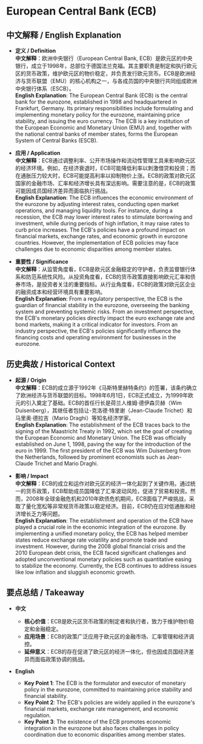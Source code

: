 # European Central Bank (ECB)

## 中文解释 / English Explanation

* **定义 / Definition**  
  **中文解释**：欧洲中央银行（European Central Bank, ECB）是欧元区的中央银行，成立于1998年，总部位于德国法兰克福。其主要职责是制定和执行欧元区的货币政策，维护欧元区的物价稳定，并负责发行欧元货币。ECB是欧洲经济与货币联盟（EMU）的核心机构之一，与各成员国的中央银行共同组成欧洲中央银行体系（ESCB）。  
  **English Explanation**: The European Central Bank (ECB) is the central bank for the eurozone, established in 1998 and headquartered in Frankfurt, Germany. Its primary responsibilities include formulating and implementing monetary policy for the eurozone, maintaining price stability, and issuing the euro currency. The ECB is a key institution of the European Economic and Monetary Union (EMU) and, together with the national central banks of member states, forms the European System of Central Banks (ESCB).

* **应用 / Application**  
  **中文解释**：ECB通过调整利率、公开市场操作和流动性管理工具来影响欧元区的经济环境。例如，在经济衰退时，ECB可能降低利率以刺激借贷和投资；而在通胀压力较大时，ECB可能提高利率以抑制物价上涨。ECB的政策对欧元区国家的金融市场、汇率和经济增长具有深远影响。需要注意的是，ECB的政策可能因成员国经济差异而面临执行挑战。  
  **English Explanation**: The ECB influences the economic environment of the eurozone by adjusting interest rates, conducting open market operations, and managing liquidity tools. For instance, during a recession, the ECB may lower interest rates to stimulate borrowing and investment, while during periods of high inflation, it may raise rates to curb price increases. The ECB's policies have a profound impact on financial markets, exchange rates, and economic growth in eurozone countries. However, the implementation of ECB policies may face challenges due to economic disparities among member states.

* **重要性 / Significance**  
  **中文解释**：从监管角度看，ECB是欧元区金融稳定的守护者，负责监督银行体系和防范系统性风险。从投资角度看，ECB的货币政策直接影响欧元汇率和债券市场，是投资者关注的重要指标。从行业角度看，ECB的政策对欧元区企业的融资成本和经营环境具有重要影响。  
  **English Explanation**: From a regulatory perspective, the ECB is the guardian of financial stability in the eurozone, overseeing the banking system and preventing systemic risks. From an investment perspective, the ECB's monetary policies directly impact the euro exchange rate and bond markets, making it a critical indicator for investors. From an industry perspective, the ECB's policies significantly influence the financing costs and operating environment for businesses in the eurozone.

## 历史典故 / Historical Context

* **起源 / Origin**  
  **中文解释**：ECB的成立源于1992年《马斯特里赫特条约》的签署，该条约确立了欧洲经济与货币联盟的目标。1998年6月1日，ECB正式成立，为1999年欧元的引入奠定了基础。ECB的首任行长是荷兰人维姆·德伊森贝赫（Wim Duisenberg），其继任者包括让-克洛德·特里谢（Jean-Claude Trichet）和马里奥·德拉吉（Mario Draghi）等知名经济学家。  
  **English Explanation**: The establishment of the ECB traces back to the signing of the Maastricht Treaty in 1992, which set the goal of creating the European Economic and Monetary Union. The ECB was officially established on June 1, 1998, paving the way for the introduction of the euro in 1999. The first president of the ECB was Wim Duisenberg from the Netherlands, followed by prominent economists such as Jean-Claude Trichet and Mario Draghi.

* **影响 / Impact**  
  **中文解释**：ECB的成立和运作对欧元区的经济一体化起到了关键作用。通过统一的货币政策，ECB帮助成员国降低了汇率波动风险，促进了贸易和投资。然而，2008年全球金融危机和2010年欧债危机期间，ECB面临了严峻挑战，采取了量化宽松等非常规货币政策以稳定经济。目前，ECB仍在应对低通胀和经济增长乏力等问题。  
  **English Explanation**: The establishment and operation of the ECB have played a crucial role in the economic integration of the eurozone. By implementing a unified monetary policy, the ECB has helped member states reduce exchange rate volatility and promote trade and investment. However, during the 2008 global financial crisis and the 2010 European debt crisis, the ECB faced significant challenges and adopted unconventional monetary policies such as quantitative easing to stabilize the economy. Currently, the ECB continues to address issues like low inflation and sluggish economic growth.

## 要点总结 / Takeaway

* **中文**  
  - **核心价值**：ECB是欧元区货币政策的制定者和执行者，致力于维护物价稳定和金融稳定。  
  - **应用场景**：ECB的政策广泛应用于欧元区的金融市场、汇率管理和经济调控。  
  - **延伸意义**：ECB的存在促进了欧元区的经济一体化，但也因成员国经济差异而面临政策协调的挑战。

* **English**  
  - **Key Point 1**: The ECB is the formulator and executor of monetary policy in the eurozone, committed to maintaining price stability and financial stability.  
  - **Key Point 2**: The ECB's policies are widely applied in the eurozone's financial markets, exchange rate management, and economic regulation.  
  - **Key Point 3**: The existence of the ECB promotes economic integration in the eurozone but also faces challenges in policy coordination due to economic disparities among member states.